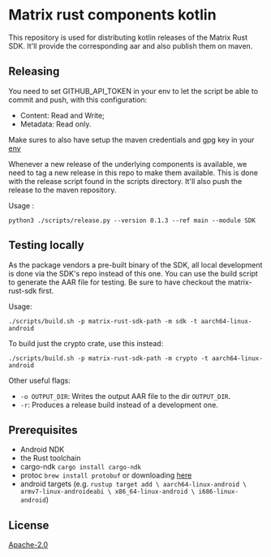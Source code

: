 # Matrix rust components kotlin

This repository is used for distributing kotlin releases of the Matrix Rust SDK. It'll provide the corresponding aar and also publish them on maven.

## Releasing

You need to set GITHUB_API_TOKEN in your env to let the script be able to commit and push, with this configuration:
- Content: Read and Write;
- Metadata: Read only.

Make sures to also have setup the maven credentials and gpg key in your [env](scripts/publish-root.gradle) 

Whenever a new release of the underlying components is available, we need to tag a new release in this repo to make them available. 
This is done with the release script found in the scripts directory. It'll also push the release to the maven repository.

Usage : 

`python3 ./scripts/release.py --version 0.1.3 --ref main --module SDK`


## Testing locally
As the package vendors a pre-built binary of the SDK, all local development is done via the SDK's repo instead of this one.
You can use the build script to generate the AAR file for testing. Be sure to have checkout the matrix-rust-sdk first.

Usage:

```
./scripts/build.sh -p matrix-rust-sdk-path -m sdk -t aarch64-linux-android
```

To build just the crypto crate, use this instead:

```
./scripts/build.sh -p matrix-rust-sdk-path -m crypto -t aarch64-linux-android
```

Other useful flags:

- `-o OUTPUT_DIR`: Writes the output AAR file to the dir `OUTPUT_DIR`.
- `-r`: Produces a release build instead of a development one.

## Prerequisites

* Android NDK
* the Rust toolchain
* cargo-ndk `cargo install cargo-ndk`
* protoc `brew install protobuf` or downloading [here](https://github.com/protocolbuffers/protobuf/releases)
* android targets (e.g. `rustup target add \
  aarch64-linux-android \
  armv7-linux-androideabi \
  x86_64-linux-android \
  i686-linux-android`)


## License

[Apache-2.0](https://www.apache.org/licenses/LICENSE-2.0)
